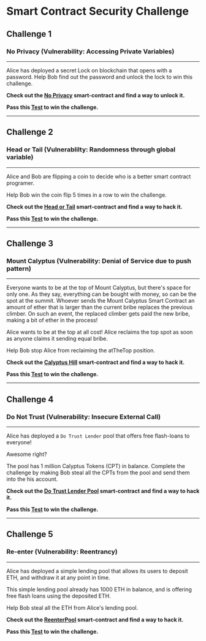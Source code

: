 # Smart Contract Security Challenge

## Challenge 1

### No Privacy (Vulnerability: Accessing Private Variables)

---

Alice has deployed a secret Lock on blockchain that opens with a password. Help Bob find out the password and unlock the lock to win this challenge.

**Check out the [No Privacy](contracts/NoPrivacy/AlicesLock.sol) smart-contract and find a way to unlock it.**

**Pass this [Test](test/no-privacy.js) to win the challenge.**

---

## Challenge 2

### Head or Tail (Vulnerablilty: Randomness through global variable)

---

Alice and Bob are flipping a coin to decide who is a better smart contract programer.

Help Bob win the coin flip 5 times in a row to win the challenge.

**Check out the [Head or Tail](contracts/HeadOrTale/HeadOrTail.sol) smart-contract and find a way to hack it.**

**Pass this [Test](test/head-or-tail.js) to win the challenge.**

---

## Challenge 3

### Mount Calyptus (Vulnerability: Denial of Service due to push pattern)

---

Everyone wants to be at the top of Mount Calyptus, but there's space for only one. As they say, everything can be bought with money, so can be the spot at the summit. Whoever sends the Mount Calyptus Smart Contract an amount of ether that is larger than the current bribe replaces the previous climber. On such an event, the replaced climber gets paid the new bribe, making a bit of ether in the process!

Alice wants to be at the top at all cost! Alice reclaims the top spot as soon as anyone claims it sending equal bribe.

Help Bob stop Alice from reclaiming the atTheTop position.

**Check out the [Calyptus Hill](contracts/CalyptusHill/CalyptusHill.sol) smart-contract and find a way to hack it.**

**Pass this [Test](test/calyptus-hill.js) to win the challenge.**

---

## Challenge 4

### Do Not Trust (Vulnerability: Insecure External Call)

---

Alice has deployed a `Do Trust Lender` pool that offers free flash-loans to everyone!

Awesome right?

The pool has 1 million Calyptus Tokens (CPT) in balance. Complete the challenge by making Bob steal all the CPTs from the pool and send them into the his account.

**Check out the [Do Trust Lender Pool](contracts/DoNotTrust/DoTrustLender.sol) smart-contract and find a way to hack it.**

**Pass this [Test](test/do-not-trust.js) to win the challenge.**

---

## Challenge 5

### Re-enter (Vulnerability: Reentrancy)

---

Alice has deployed a simple lending pool that allows its users to deposit ETH, and withdraw it at any point in time.

This simple lending pool already has 1000 ETH in balance, and is offering free flash loans using the deposited ETH.

Help Bob steal all the ETH from Alice's lending pool.

**Check out the [ReenterPool](contracts/Reenter/Reenter.sol) smart-contract and find a way to hack it.**

**Pass this [Test](test/reenter.js) to win the challenge.**